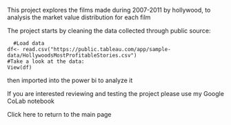 This project explores the films made during 2007-2011 by hollywood, to analysis the market value distribution for each film

The project starts by cleaning the data collected through public source:
```
  #Load data
df<- read.csv("https://public.tableau.com/app/sample-data/HollywoodsMostProfitableStories.csv")
#Take a look at the data: 
View(df)

```
then imported into the power bi to analyze it 


If you are interested reviewing and testing the project please use my Google CoLab notebook

Click here to return to the main page
